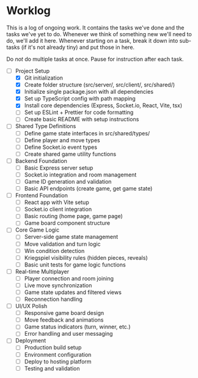 # Worklog

This is a log of ongoing work. It contains the tasks we've done and the tasks we've yet to do. Whenever we think of something new we'll need to do, we'll add it here. Whenever starting on a task, break it down into sub-tasks (if it's not already tiny) and put those in here.

Do _not_ do multiple tasks at once. Pause for instruction after each task.

- [ ] Project Setup
  - [x] Git initialization
  - [x] Create folder structure (src/server/, src/client/, src/shared/)
  - [x] Initialize single package.json with all dependencies
  - [x] Set up TypeScript config with path mapping
  - [x] Install core dependencies (Express, Socket.io, React, Vite, tsx)
  - [ ] Set up ESLint + Prettier for code formatting
  - [ ] Create basic README with setup instructions
- [ ] Shared Type Definitions
  - [ ] Define game state interfaces in src/shared/types/
  - [ ] Define player and move types
  - [ ] Define Socket.io event types
  - [ ] Create shared game utility functions
- [ ] Backend Foundation
  - [ ] Basic Express server setup
  - [ ] Socket.io integration and room management
  - [ ] Game ID generation and validation
  - [ ] Basic API endpoints (create game, get game state)
- [ ] Frontend Foundation
  - [ ] React app with Vite setup
  - [ ] Socket.io client integration
  - [ ] Basic routing (home page, game page)
  - [ ] Game board component structure
- [ ] Core Game Logic
  - [ ] Server-side game state management
  - [ ] Move validation and turn logic
  - [ ] Win condition detection
  - [ ] Kriegspiel visibility rules (hidden pieces, reveals)
  - [ ] Basic unit tests for game logic functions
- [ ] Real-time Multiplayer
  - [ ] Player connection and room joining
  - [ ] Live move synchronization
  - [ ] Game state updates and filtered views
  - [ ] Reconnection handling
- [ ] UI/UX Polish
  - [ ] Responsive game board design
  - [ ] Move feedback and animations
  - [ ] Game status indicators (turn, winner, etc.)
  - [ ] Error handling and user messaging
- [ ] Deployment
  - [ ] Production build setup
  - [ ] Environment configuration
  - [ ] Deploy to hosting platform
  - [ ] Testing and validation
